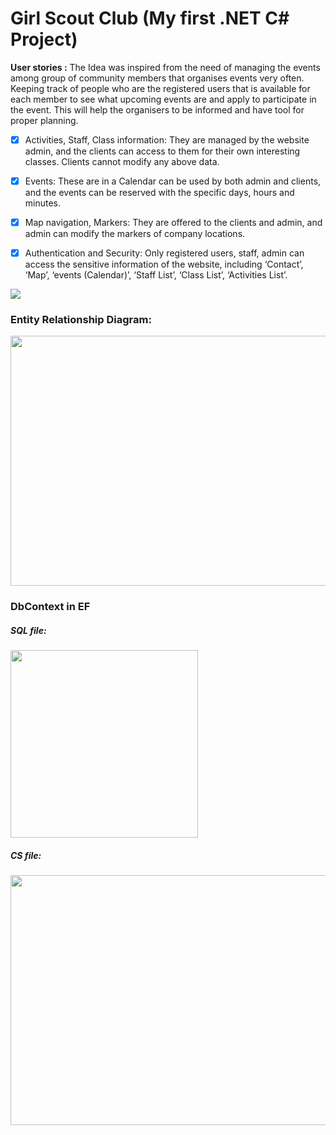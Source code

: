 # Girl Scout Club (My first .NET C# Project)


**User stories :**
The Idea was inspired from the need of managing the events among group of community members that organises events very often. Keeping track of people who are the registered users that is available for each member to see what upcoming events are and apply to participate in the event. This will help the organisers to be informed and have tool for proper planning.
- [x] Activities, Staff, Class information: 
They are managed by the website admin, and the clients can access to them for their own interesting classes. Clients cannot modify any above data.
- [x] Events: 
These are in a Calendar can be used by both admin and clients, and the events can be reserved with the specific days, hours and minutes.
- [x] Map navigation, Markers:
They are offered to the clients and admin, and admin can modify the markers of company locations.
- [x] Authentication and Security: 
Only registered users, staff, admin can access the sensitive information of the website, including ‘Contact’, ‘Map’, ‘events (Calendar)’, ‘Staff List’, ‘Class List’, ‘Activities List’. 



<img src="https://user-images.githubusercontent.com/44200835/67093730-0470cf80-f1fe-11e9-9149-708a4040ca1a.png">




<h3>Entity Relationship Diagram: </h3>
<img src="https://user-images.githubusercontent.com/44200835/67093223-dd65ce00-f1fc-11e9-8577-150a58bee269.png" width="550" height="400">

<h3>DbContext in EF</h3>
<h5>SQL file:</h5>
<img src="https://user-images.githubusercontent.com/44200835/67094359-6ed63f80-f1ff-11e9-9675-2a74d5496a50.png" width="300" height="300">
<h5>CS file:</h5>
<img src="https://user-images.githubusercontent.com/44200835/67094364-71d13000-f1ff-11e9-9f77-9c094d3d9610.png" width="550" height="400">
